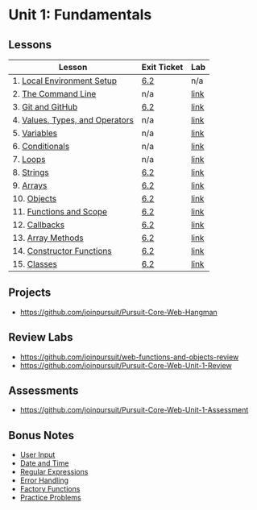 # Unit 1: Fundamentals

## Lessons

| Lesson | Exit Ticket | Lab |
| --- | --- | --- |
| 1. [Local Environment Setup](./local_environment/README.md) | [6.2](https://canvas.instructure.com/courses/1605748/quizzes/3937197) | n/a |
| 2. [The Command Line](./the_command_line/README.md) | n/a | [link](https://github.com/joinpursuit/PCNWLab-Command-Line/tree/454ec68e8986c55a977637f161991a1c02605f21) |
| 3. [Git and GitHub](./git_and_github/README.md) | [6.2](https://canvas.instructure.com/courses/1605748/quizzes/3869510) | [link](https://github.com/joinpursuit/git_github_assignment) | 
| 4. [Values, Types, and Operators](./values_types_operators/README.md) | n/a | [link](https://github.com/joinpursuit/values_types_operators_assignment/blob/master/README.md) |
| 5. [Variables](./variables/README.md) | n/a | [link](https://github.com/joinpursuit/variable_assignment/blob/master/README.md) |
| 6. [Conditionals](./conditionals/README.md) | n/a | [link](https://github.com/joinpursuit/conditional_assignment/blob/master/README.md) |
| 7. [Loops](./loops/README.md) | n/a | [link](https://github.com/joinpursuit/loops_assignment/blob/master/README.md) |
| 8. [Strings](./strings/README.md) | [6.2](https://canvas.instructure.com/courses/1605748/quizzes/3988761) | [link](https://github.com/joinpursuit/string_assignment/blob/master/README.md) |
| 9. [Arrays](./arrays/README.md) | [6.2](https://canvas.instructure.com/courses/1605748/quizzes/3996803) | [link](https://github.com/joinpursuit/arrays_assignment) |
| 10. [Objects](./objects/README.md) | [6.2](https://canvas.instructure.com/courses/1605748/quizzes/4005988) | [link](https://github.com/joinpursuit/objects_assignment) |
| 11. [Functions and Scope](./functions/README.md) | [6.2](https://canvas.instructure.com/courses/1605748/quizzes/4006749) | [link](https://github.com/joinpursuit/functions_and_scope_assignment/blob/master/README.md) |
| 12. [Callbacks](https://github.com/joinpursuit/Pursuit-Core-Web/blob/6_2/fundamentals/callbacks/README.md) | [6.2](https://canvas.instructure.com/courses/1605748/quizzes/4012741) | [link](https://github.com/joinpursuit/callback_assignment/blob/master/README.md) |
| 13. [Array Methods](./array_methods/README.md) | [6.2](https://canvas.instructure.com/courses/1605748/quizzes/4026758) | [link](https://github.com/joinpursuit/array_methods_assignment/blob/master/README.md) |
| 14. [Constructor Functions](./constructor_functions/README.md) | [6.2](https://canvas.instructure.com/courses/1605748/quizzes/4046242) | [link](https://github.com/joinpursuit/constructor_assignment/blob/master/README.md) |
| 15. [Classes](./classes/README.md) | [6.2](https://canvas.instructure.com/courses/1605748/quizzes/4046241) | [link](https://github.com/joinpursuit/classes_assignment/blob/master/README.md) |

## Projects

- https://github.com/joinpursuit/Pursuit-Core-Web-Hangman

## Review Labs

- https://github.com/joinpursuit/web-functions-and-objects-review
- https://github.com/joinpursuit/Pursuit-Core-Web-Unit-1-Review

## Assessments

- https://github.com/joinpursuit/Pursuit-Core-Web-Unit-1-Assessment

## Bonus Notes

* [User Input](./user_input/README.md)
* [Date and Time](./date_and_time/README.md)
* [Regular Expressions](./regex/README.md)
* [Error Handling](./error_handling/README.md)
* [Factory Functions](./factory_functions/README.md)
* [Practice Problems](./practice_problems/unit_1_practice_problems.md)
